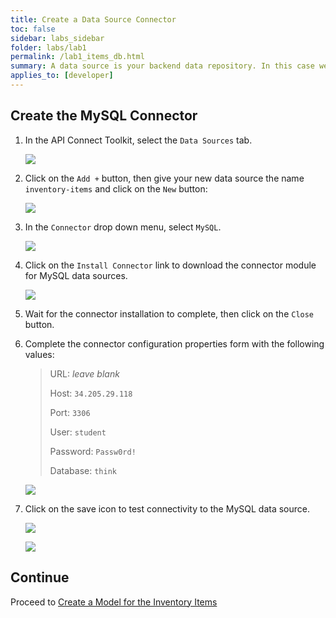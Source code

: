 ```yaml
---
title: Create a Data Source Connector
toc: false
sidebar: labs_sidebar
folder: labs/lab1
permalink: /lab1_items_db.html
summary: A data source is your backend data repository. In this case we will be using MySQL to store the inventory item information. There are two parts to this. First is downloading the actual loopback connector for MySQL. Then, you will configure the connector properties for the MySQL database.
applies_to: [developer]
---
```


## Create the MySQL Connector

1.  In the API Connect Toolkit, select the `Data Sources` tab.

    ![](./images/labs/lab1/datasources.png)

1.  Click on the `Add +` button, then give your new data source the name `inventory-items` and click on the `New` button:

    ![](./images/labs/lab1/new-db.png)

1.  In the `Connector` drop down menu, select `MySQL`.

    ![](./images/labs/lab1/mysql-connector.png)

1.  Click on the `Install Connector` link to download the connector module for MySQL data sources.

    ![](./images/labs/lab1/install-connector.png)
    
1.  Wait for the connector installation to complete, then click on the `Close` button.

1.  Complete the connector configuration properties form with the following values:

    > URL: _leave blank_
    > 
    > Host: `34.205.29.118`
    > 
    > Port: `3306`
    > 
    > User: `student`
    > 
    > Password: `Passw0rd!`
    > 
    > Database: `think`

    ![](./images/labs/lab1/item-db-config.png)

1.  Click on the save icon to test connectivity to the MySQL data source.
    
    ![](./images/labs/lab1/save-db.png)
    
    ![](./images/labs/lab1/db-save-success.png)

## Continue

Proceed to [Create a Model for the Inventory Items](lab1_items_model.html)